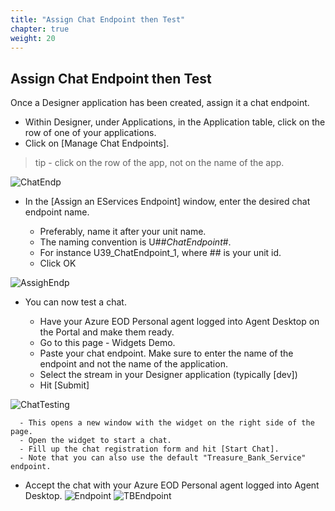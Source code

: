 ```yaml
---
title: "Assign Chat Endpoint then Test"
chapter: true
weight: 20
---
```


## Assign Chat Endpoint then Test
Once a Designer application has been created, assign it a chat endpoint. 

- Within Designer, under Applications, in the Application table, click on the row of one of your applications.
- Click on [Manage Chat Endpoints]. 
 
>tip - click on the row of the app, not on the name of the app. 

![ChatEndp](/images/eodDsgnrManageChatEP.png)

- In the [Assign an EServices Endpoint] window, enter the desired chat endpoint name.

     - Preferably, name it after your unit name.
     - The naming convention is U##_ChatEndpoint_#. 
     - For instance U39_ChatEndpoint_1, where ## is your unit id.
     - Click OK  

![AssighEndp](/images/eodAssignEsEndpoint.png)

- You can now test a chat.

     - Have your Azure EOD Personal agent logged into Agent Desktop on the Portal and make them ready.
     - Go to this page - Widgets Demo. 
     - Paste your chat endpoint. Make sure to enter the name of the endpoint and not the name of the application.
     - Select the stream in your Designer application (typically [dev])
     - Hit [Submit]

![ChatTesting](/images/file_1623269540913_azureChatTesting.png)

      - This opens a new window with the widget on the right side of the page.
      - Open the widget to start a chat.
      - Fill up the chat registration form and hit [Start Chat].        
      - Note that you can also use the default "Treasure_Bank_Service" endpoint.


-  Accept the chat with your Azure EOD Personal agent logged into Agent Desktop. 
![Endpoint](/images/file_1623292912618_azureEndpointChat7.png)
![TBEndpoint](/images/file_1623272703571_azureEndpointChat.png)

